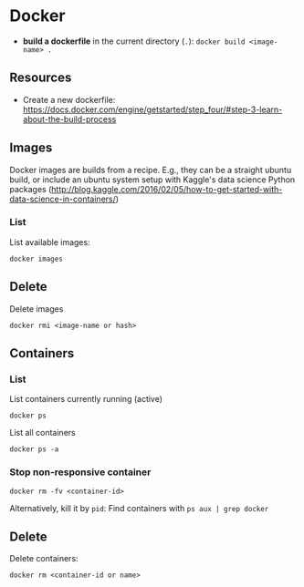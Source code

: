 # Docker

- **build a dockerfile** in the current directory (`.`): `docker build <image-name> .`

## Resources

- Create a new dockerfile: <https://docs.docker.com/engine/getstarted/step_four/#step-3-learn-about-the-build-process>

## Images

Docker images are builds from a recipe. E.g., they can be a straight ubuntu build, or include an ubuntu system setup with Kaggle's data science Python packages (<http://blog.kaggle.com/2016/02/05/how-to-get-started-with-data-science-in-containers/>)

### List

List available images:

```
docker images
```

## Delete

Delete images

```
docker rmi <image-name or hash>
```

## Containers

### List

List containers currently running (active)

```
docker ps
```

List all containers

```
docker ps -a
```

### Stop non-responsive container

```
docker rm -fv <container-id>
```


Alternatively, kill it by `pid`:
Find containers with `ps aux | grep docker`

## Delete

Delete containers:

```
docker rm <container-id or name>
```
